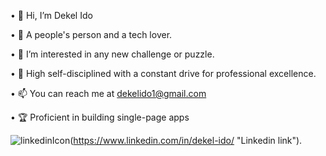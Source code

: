 •  👋 Hi, I’m Dekel Ido

•  🧲 A people's person and a tech lover.

•  👀 I’m interested in any new challenge or puzzle.

•  🎯 High self-disciplined with a constant drive for professional excellence. 
 
•  📫 You can reach me at dekelido1@gmail.com

•  🏆 Proficient in building single-page apps

![linkedinIcon](https://user-images.githubusercontent.com/109578899/198276886-109a8e83-fe76-4157-b523-71d1cf1c0a2c.png)(https://www.linkedin.com/in/dekel-ido/ "Linkedin link").


